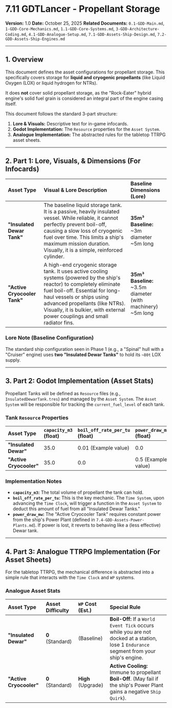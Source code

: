 # 7.11 GDTLancer - Propellant Storage

**Version:** 1.0
**Date:** October 25, 2025
**Related Documents:** `0.1-GDD-Main.md`, `1-GDD-Core-Mechanics.md`, `1.1-GDD-Core-Systems.md`, `3-GDD-Architecture-Coding.md`, `4.1-GDD-Analogue-Setup.md`, `7.1-GDD-Assets-Ship-Design.md`, `7.2-GDD-Assets-Ship-Engines.md`

---

## 1. Overview

This document defines the asset configurations for propellant storage. This specifically covers storage for **liquid and cryogenic propellants** (like Liquid Oxygen (LOX) or liquid hydrogen for NTRs).

It does **not** cover solid propellant storage, as the "Rock-Eater" hybrid engine's solid fuel grain is considered an integral part of the engine casing itself.

This document follows the standard 3-part structure:
1.  **Lore & Visuals:** Descriptive text for in-game infocards.
2.  **Godot Implementation:** The `Resource` properties for the `Asset System`.
3.  **Analogue Implementation:** The abstracted rules for the tabletop TTRPG asset sheets.

---

## 2. Part 1: Lore, Visuals, & Dimensions (For Infocards)

| Asset Type | Visual & Lore Description | Baseline Dimensions (Lore) |
| :--- | :--- | :--- |
| **"Insulated Dewar Tank"** | The baseline liquid storage tank. It is a passive, heavily insulated vessel. While reliable, it cannot perfectly prevent boil-off, causing a slow loss of cryogenic fuel over time. This limits a ship's maximum mission duration. Visually, it is a simple, reinforced cylinder. | **35m³ Baseline:**<br>~3m diameter<br>~5m long |
| **"Active Cryocooler Tank"** | A high-end cryogenic storage tank. It uses active cooling systems (powered by the ship's reactor) to completely eliminate fuel boil-off. Essential for long-haul vessels or ships using advanced propellants (like NTRs). Visually, it is bulkier, with external power couplings and small radiator fins. | **35m³ Baseline:**<br>~3.5m diameter (with machinery)<br>~5m long |

### Lore Note (Baseline Configuration)

The standard ship configuration seen in Phase 1 (e.g., a "Spinal" hull with a "Cruiser" engine) uses **two "Insulated Dewar Tanks"** to hold its `~80t` LOX supply.

---

## 3. Part 2: Godot Implementation (Asset Stats)

Propellant Tanks will be defined as `Resource` files (e.g., `InsulatedDewarTank.tres`) and managed by the `Asset System`. The `Asset System` will be responsible for tracking the `current_fuel_level` of each tank.

### Tank `Resource` Properties

| Asset Type | `capacity_m3` (float) | `boil_off_rate_per_tu` (float) | `power_draw_mw` (float) |
| :--- | :--- | :--- | :--- |
| **"Insulated Dewar"** | 35.0 | 0.01 (Example value) | 0.0 |
| **"Active Cryocooler"** | 35.0 | 0.0 | 0.5 (Example value) |

### Implementation Notes

* **`capacity_m3`:** The total volume of propellant the tank can hold.
* **`boil_off_rate_per_tu`:** This is the key mechanic. The `Time System`, upon advancing the `Time Clock`, will trigger a function in the `Asset System` to deduct this amount of fuel from all "Insulated Dewar Tanks."
* **`power_draw_mw`:** The "Active Cryocooler Tank" requires constant power from the ship's Power Plant (defined in `7.4-GDD-Assets-Power-Plants.md`). If power is lost, it reverts to behaving like a (less effective) Dewar tank.

---

## 4. Part 3: Analogue TTRPG Implementation (For Asset Sheets)

For the tabletop TTRPG, the mechanical difference is abstracted into a simple rule that interacts with the `Time Clock` and `WP` systems.

### Analogue Asset Stats

| Asset Type | Asset Difficulty | `WP` Cost (Est.) | Special Rule |
| :--- | :--- | :--- | :--- |
| **"Insulated Dewar"** | **0** (Standard) | (Baseline) | **Boil-Off:** If a `World Event Tick` occurs while you are not docked at a station, lose 1 `Endurance` segment from your ship's engine. |
| **"Active Cryocooler"** | **0** (Standard) | **High** (Upgrade) | **Active Cooling:** Immune to propellant **Boil-Off**. (May fail if the ship's Power Plant gains a negative `Ship Quirk`). |
